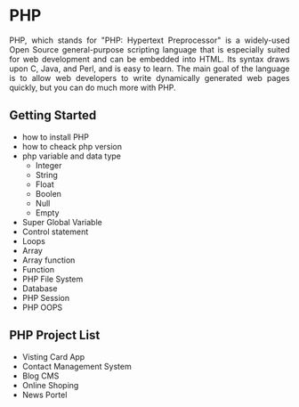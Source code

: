 # PHP
<p align="justify">PHP, which stands for "PHP: Hypertext Preprocessor" is a widely-used Open Source general-purpose scripting language that is especially suited for web development and can be embedded into HTML. Its syntax draws upon C, Java, and Perl, and is easy to learn. The main goal of the language is to allow web developers to write dynamically generated web pages quickly, but you can do much more with PHP. </p>
<h2>Getting Started</h2>
<ul>
  <li>how to install PHP</li>
  <li>how to cheack php version</li>
  <li>
    php variable and data type
    <ul>
      <li>Integer</li>
      <li>String</li>
      <li>Float</li>
      <li>Boolen</li>
      <li>Null</li>
      <li>Empty</li>
    </ul>
  
  </li>
  <li>Super Global Variable</li>
  <li>Control statement</li>
  <li>Loops</li>
  <li>Array</li>
  <li>Array function</li>
  <li>Function</li>
  <li>PHP File System</li>
  <li>Database</li>
  <li>PHP Session</li>
  <li>PHP OOPS</li>

</ul>
<h2>PHP Project List</h2>
<ul>
  <li>Visting Card App</li>
  <li>Contact Management System</li>
  <li>Blog CMS</li>
  <li>Online Shoping</li>
  <li>News Portel</li>
  
  
</ul>
